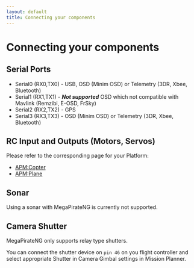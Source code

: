 ```yaml
---
layout: default
title: Connecting your components
---
```


# Connecting your components

## Serial Ports

* Serial0 (RX0,TX0) - USB, OSD (Minim OSD) or Telemetry (3DR, Xbee, Bluetooth)
* Serial1 (RX1,TX1) - ***Not supported*** OSD which not compatible with Mavlink (Remzibi, E-OSD, FrSky)
* Serial2 (RX2,TX2) - GPS
* Serial3 (RX3,TX3) - OSD (Minim OSD) or Telemetry (3DR, Xbee, Bluetooth)

## RC Input and Outputs (Motors, Servos)

Please refer to the corresponding page for your Platform:

* [APM:Copter](connecting_components_copter)
* [APM:Plane](connecting_components_plane)

## Sonar

Using a sonar with MegaPirateNG is currently not supported.

## Camera Shutter

MegaPirateNG only supports relay type shutters.

You can connect the shutter device on ```pin 46``` on you flight controller and select appropriate Shutter in Camera Gimbal settings in Mission Planner.